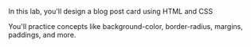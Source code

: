 In this lab, you'll design a blog post card using HTML and CSS

You'll practice concepts like background-color, border-radius, margins, paddings, and more.